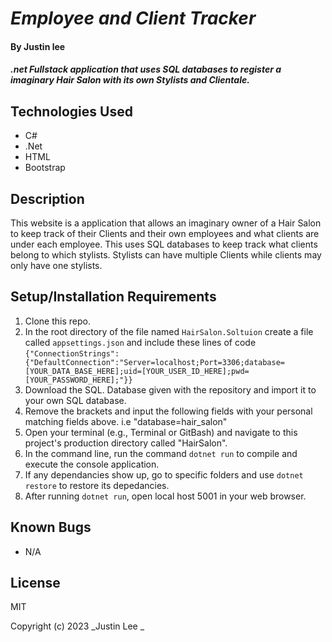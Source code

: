 # _Employee and Client Tracker_

#### By Justin lee

#### _.net Fullstack application that uses SQL databases to register a imaginary Hair Salon with its own Stylists and Clientale._
## Technologies Used

* C#
* .Net
* HTML
* Bootstrap

## Description

This website is a application that allows an imaginary owner of a Hair Salon to keep track of their Clients and their own employees and what clients are under each employee. This uses SQL databases to keep track what clients belong to which stylists. Stylists can have multiple Clients while clients may only have one stylists. 


## Setup/Installation Requirements

1. Clone this repo.
2. In the root directory of the file named ``HairSalon.Soltuion`` create a file called ``appsettings.json`` and include these lines of code ``{"ConnectionStrings": {"DefaultConnection":"Server=localhost;Port=3306;database=[YOUR_DATA_BASE_HERE];uid=[YOUR_USER_ID_HERE];pwd=[YOUR_PASSWORD_HERE];"}}``
3. Download the SQL. Database given with the repository and import it to your own SQL database.
4. Remove the brackets and input the following fields with your personal matching fields above. i.e "database=hair_salon"
5. Open your terminal (e.g., Terminal or GitBash) and navigate to this project's production directory called "HairSalon".
6. In the command line, run the command ``dotnet run`` to compile and execute the console application.
7. If any dependancies show up, go to specific folders and use ``dotnet restore`` to restore its depedancies.
8. After running ``dotnet run``, open local host 5001 in your web browser.


## Known Bugs

* N/A

## License

MIT

Copyright (c) 2023 _Justin Lee _
